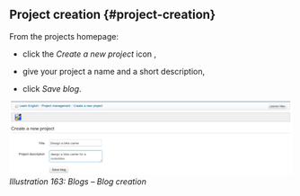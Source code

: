 ## Project creation {#project-creation}

From the projects homepage:

*   click the _Create a new project_ icon ,

*   give your project a name and a short description,

*   click _Save blog_.

![](../assets/images238.png)*Illustration 163: Blogs – Blog creation*

